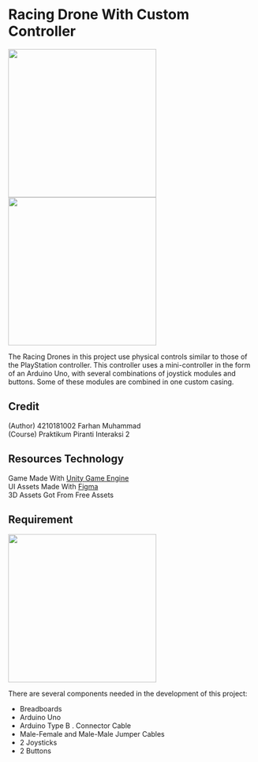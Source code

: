# Racing Drone With Custom Controller
<img src="https://user-images.githubusercontent.com/57122816/165276972-48a882c4-51e4-4762-9844-a0a021b0ec55.png" height="300">
<img src="https://user-images.githubusercontent.com/57122816/165277622-e41a21b1-838d-402a-be44-ce752581220b.png" height="300">

The Racing Drones in this project use physical controls similar to those of the PlayStation controller. This controller uses a mini-controller in the form of an Arduino Uno, with several combinations of joystick modules and buttons. Some of these modules are combined in one custom casing.

## Credit
(Author) 4210181002 Farhan Muhammad
<br>(Course) Praktikum Piranti Interaksi 2

## Resources Technology
Game Made With [Unity Game Engine](https://unity.com/)<br>
UI Assets Made With [Figma](https://www.figma.com/)<br>
3D Assets Got From Free Assets

## Requirement
<img src="https://user-images.githubusercontent.com/57122816/165276472-45ce16f7-5939-4757-b487-51736795dee1.png" height="300"><br>

There are several components needed in the development of this project:
- Breadboards
- Arduino Uno
- Arduino Type B . Connector Cable
- Male-Female and Male-Male Jumper Cables
- 2 Joysticks
- 2 Buttons
